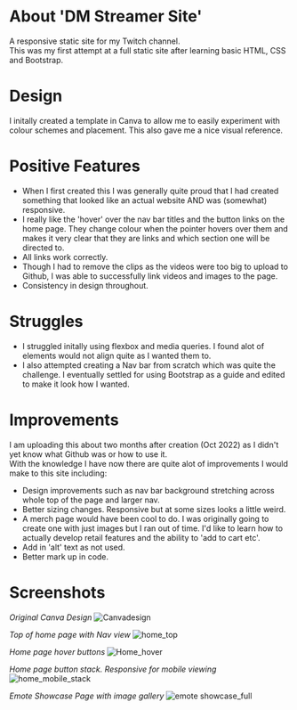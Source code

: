 # About 'DM Streamer Site'
A responsive static site for my Twitch channel.  
This was my first attempt at a full static site after learning basic HTML, CSS and Bootstrap.  

# Design 
I initally created a template in Canva to allow me to easily experiment with colour schemes and placement.  This also gave me a nice visual reference.

# Positive Features
- When I first created this I was generally quite proud that I had created something that looked like an actual website AND was (somewhat) responsive.
- I really like the 'hover' over the nav bar titles and the button links on the home page.  They change colour when the pointer hovers over them and makes it very clear that they are links and which section one will be directed to. 
- All links work correctly.
- Though I had to remove the clips as the videos were too big to upload to Github, I was able to successfully link videos and images to the page.
- Consistency in design throughout.

# Struggles
- I struggled initally using flexbox and media queries. I found alot of elements would not align quite as I wanted them to.
- I also attempted creating a Nav bar from scratch which was quite the challenge.  I eventually settled for using Bootstrap as a guide and edited to make it look how I wanted.

# Improvements
I am uploading this about two months after creation (Oct 2022) as I didn't yet know what Github was or how to use it.  
With the knowledge I have now there are quite alot of improvements I would make to this site including:
- Design improvements such as nav bar background stretching across whole top of the page and larger nav.
- Better sizing changes.  Responsive but at some sizes looks a little weird.
- A merch page would have been cool to do.  I was originally going to create one with just images but I ran out of time.  I'd like to learn how to actually develop retail features and the ability to 'add to cart etc'.
- Add in 'alt' text as not used.
- Better mark up in code.

# Screenshots
*Original Canva Design*
![Canvadesign](https://user-images.githubusercontent.com/115299077/208146756-8cf0ad81-c129-4ee2-8bd3-5ec1e32e7335.png)

*Top of home page with Nav view*
![home_top](https://user-images.githubusercontent.com/115299077/208144794-c4442191-f8b5-4ddc-a4bf-bbe00a4820af.png)

*Home page hover buttons*
![Home_hover](https://user-images.githubusercontent.com/115299077/208144788-da6806a3-9e3f-4e6d-aa44-22a42a0347d8.png)

*Home page button stack. Responsive for mobile viewing*
![home_mobile_stack](https://user-images.githubusercontent.com/115299077/208144793-3973dfbf-0a21-43f8-8147-bbb254618d0f.png)

*Emote Showcase Page with image gallery*
![emote showcase_full](https://user-images.githubusercontent.com/115299077/208144784-f06affd7-d9bd-4539-8896-33d65cf19a27.png)
